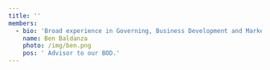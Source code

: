 ```yaml
---
title: ''
members:
  - bio: 'Broad experience in Governing, Business Development and Marketing'
    name: Ben Baldanza
    photo: /img/ben.png
    pos: ' Advisor to our BOD.'
---
```


